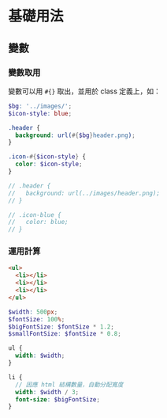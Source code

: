 # 基礎用法

## 變數

### 變數取用

變數可以用 `#{}` 取出，並用於 class 定義上，如：

```scss
$bg: '../images/';
$icon-style: blue;

.header {
  background: url(#{$bg}header.png);
}

.icon-#{$icon-style} {
  color: $icon-style;
}

// .header {
//   background: url(../images/header.png);
// }

// .icon-blue {
//   color: blue;
// }
```

### 運用計算

```html
<ul>
  <li></li>
  <li></li>
  <li></li>
</ul>
```

```scss
$width: 500px;
$fontSize: 100%;
$bigFontSize: $fontSize * 1.2;
$smallFontSize: $fontSize * 0.8;

ul {
  width: $width;
}

li {
  // 因應 html 結構數量，自動分配寬度
  width: $width / 3;
  font-size: $bigFontSize;
}
```
